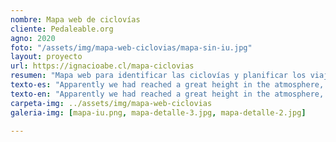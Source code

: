 ```yaml
---
nombre: Mapa web de ciclovías
cliente: Pedaleable.org
agno: 2020
foto: "/assets/img/mapa-web-ciclovias/mapa-sin-iu.jpg"
layout: proyecto
url: https://ignacioabe.cl/mapa-ciclovias
resumen: "Mapa web para identificar las ciclovías y planificar los viajes en bici"
texto-es: "Apparently we had reached a great height in the atmosphere, for the sky was a dead black, and the stars had ceased to twinkle. By the same illusion which lifts the horizon of the sea to the level of the spectator on a hillside, the sable cloud beneath was dished out, and the car seemed to float in the middle of an immense dark sphere, whose upper half was strewn with silver. Looking down into the dark gulf below, I could see a ruddy light streaming through a rift in the clouds."
texto-en: "Apparently we had reached a great height in the atmosphere, for the sky was a dead black, and the stars had ceased to twinkle. By the same illusion which lifts the horizon of the sea to the level of the spectator on a hillside, the sable cloud beneath was dished out, and the car seemed to float in the middle of an immense dark sphere, whose upper half was strewn with silver. Looking down into the dark gulf below, I could see a ruddy light streaming through a rift in the clouds."
carpeta-img: ../assets/img/mapa-web-ciclovias
galeria-img: [mapa-iu.png, mapa-detalle-3.jpg, mapa-detalle-2.jpg]

---
```


<!-- HOLA!

![mapa-1](/assets/img/mapa-ciclovias-chile.png)

Esta es una imágen del mapa

mapa-sin-iu.jpg, mapa-iu.png, mapa-detalle-3.jpg, mapa-detalle-2.jpg, mapa-detalle-1.jpg -->
